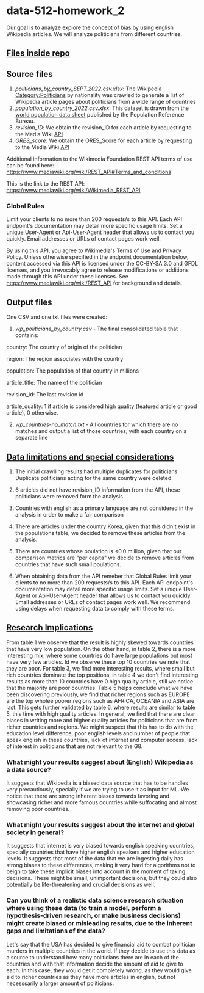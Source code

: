 # data-512-homework_2

Our goal is to analyze explore the concept of bias by using english Wikipedia articles. We will analyze politicians from different countries. 

## <u>Files inside repo</u>

## Source files

1. <em>politicians_by_country_SEPT.2022.csv.xlsx</em>: The Wikipedia [Category:Politicians](https://en.wikipedia.org/wiki/Category:Politicians_by_nationality) by nationality was crawled to generate a list of Wikipedia article pages about politicians from a wide range of countries
2. <em>population_by_country_2022.csv.xlsx</em>: This dataset is drawn from the [world population data sheet](https://www.prb.org/international/indicator/population/table/) published by the Population Reference Bureau.
3. <em>revision_ID</em>: We obtain the revision_ID for each article by requesting to the Media Wiki [API](https://www.mediawiki.org/wiki/API:Info)  
4. <em>ORES_score</em>: We obtain the ORES_Score for each article by requesting to the Media Wiki [API](https://www.mediawiki.org/wiki/API:Info)  

Additional information to the Wikimedia Foundation REST API terms of use can be found here: https://www.mediawiki.org/wiki/REST_API#Terms_and_conditions

This is the link to the REST API: https://www.mediawiki.org/wiki/Wikimedia_REST_API

### Global Rules
Limit your clients to no more than 200 requests/s to this API. Each API endpoint's documentation may detail more specific usage limits.
Set a unique User-Agent or Api-User-Agent header that allows us to contact you quickly. Email addresses or URLs of contact pages work well.

By using this API, you agree to Wikimedia's Terms of Use and Privacy Policy. Unless otherwise specified in the endpoint documentation below, content accessed via this API is licensed under the CC-BY-SA 3.0 and GFDL licenses, and you irrevocably agree to release modifications or additions made through this API under these licenses. See https://www.mediawiki.org/wiki/REST_API for background and details.


## Output files

One CSV and one txt files were created:
1. <em>wp_politicians_by_country.csv</em> - The final consolidated table that contains:

country: The country of origin of the politician

region: The region associates with the country

population: The population of that country in millions

article_title: The name of the politician

revision_id: The last revision id

article_quality: 1 if article is considered high quality (featured article or good article), 0 otherwise. 

2. <em>wp_countries-no_match.txt</em> - All countries for which there are no matches and output a list of those countries, with each country on a separate line 

## <u>Data limitations and special considerations </u>

1. The initial crawiling results had multiple duplicates for politicians. Duplicate politicians acting for the same country were deleted. 

2. 6 articles did not have revision_ID information from the API, these politicians were removed form the analysis

3. Countries with english as a primary language are not considered in the analysis in order to make a fair comparison

4. There are articles under the country Korea, given that this didn't exist in the populations table, we decided to remove these articles from the analysis.

5. There are countries whose poulation is <0.0 million, given that our comparison metrics are "per capita" we decide to remove articles from countries that have such small poulations.

6. When obtaining data from the API remeber that Global Rules limit your clients to no more than 200 requests/s to this API. Each API endpoint's documentation may detail more specific usage limits. Set a unique User-Agent or Api-User-Agent header that allows us to contact you quickly. Email addresses or URLs of contact pages work well. We recommend using delays when requesting data to comply with these terms.



## <u> Research Implications </u>

From table 1 we observe that the result is highly skewed towards countries that have very low population. On the other hand, in table 2, there is a more interesting mix, where some countries do have large populations but most have very few articles. Id we observe these top 10 countries we note that they are poor. For table 3, we find more interesting results, where small but rich countries dominate the top positions, in table 4 we don't find interesting results as more than 10 countries have 0 high quality article, still we notice that the majority are poor countries. Table 5 helps conclude what we have been discovering previously, we find that richer regions such as EUROPE are the top wholee poorer regions such as AFRICA, OCEANIA and ASIA are last. This gets further validated by table 6, where results are similar to table 5, this time with high quality articles. In general, we find that there are clear biases in writing more and higher quality articles for politicians that are from richer countries and regions. We might suspect that this has to do with the education level difference, poor english levels and number of people that speak english in these countries, lack of internet and computer access, lack of interest in politicians that are not relevant to the G8.

### What might your results suggest about (English) Wikipedia as a data source?

It suggests that Wikipedia is a biased data source that has to be handles very precautiously, specially if we are trying to use it as input for ML. We notice that there are strong inherent biases towards favoring and showcasing richer and more famous countries while suffocating and almost removing poor countries.

### What might your results suggest about the internet and global society in general?

It suggests that internet is very biased towards english speaking countries, specially countries that have higher english speakers and higher education levels. It suggests that most of the data that we are ingesting daily has strong biases to these differences, making it very hard for algorithms not to beign to take these implicit biases into account in the moment of taking decisions. These might be small, unimportant decisions, but they could also potentially be life-threatening and crucial decisions as well. 

### Can you think of a realistic data science research situation where using these data (to train a model, perform a hypothesis-driven research, or make business decisions) might create biased or misleading results, due to the inherent gaps and limitations of the data?

Let's say that the USA has decided to give financial aid to combat politician murders in multiple countries in the world. If they decide to use this data as a source to understand how many politicians there are in each of the countries and with that information decide the amount of aid to give to each. In this case, they would get it completely wrong, as they would give aid to richer countries as they have more articles in english, but not necesssarily a larger amount of politicians. 
